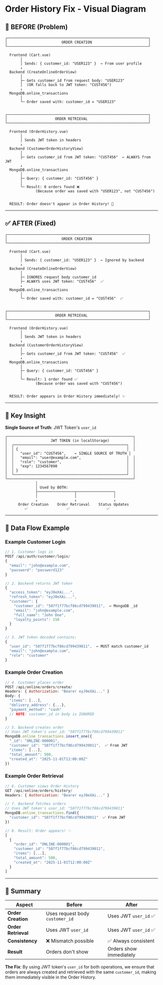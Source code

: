 # Order History Fix - Visual Diagram

## 🔴 BEFORE (Problem)

```
┌─────────────────────────────────────────────────────────────────┐
│                         ORDER CREATION                          │
└─────────────────────────────────────────────────────────────────┘

  Frontend (Cart.vue)
       │
       │ Sends: { customer_id: "USER123" }  ← From user profile
       ↓
  Backend (CreateOnlineOrderView)
       │
       ├─ Gets customer_id from request body: "USER123"
       │  (OR falls back to JWT token: "CUST456")
       ↓
  MongoDB.online_transactions
       │
       └─ Order saved with: customer_id = "USER123"


┌─────────────────────────────────────────────────────────────────┐
│                      ORDER RETRIEVAL                            │
└─────────────────────────────────────────────────────────────────┘

  Frontend (OrderHistory.vue)
       │
       │ Sends JWT token in headers
       ↓
  Backend (CustomerOrderHistoryView)
       │
       ├─ Gets customer_id from JWT token: "CUST456"  ← ALWAYS from JWT
       ↓
  MongoDB.online_transactions
       │
       ├─ Query: { customer_id: "CUST456" }
       │
       └─ Result: 0 orders found ❌
              (Because order was saved with "USER123", not "CUST456")


  RESULT: Order doesn't appear in Order History! 🐛
```

---

## ✅ AFTER (Fixed)

```
┌─────────────────────────────────────────────────────────────────┐
│                         ORDER CREATION                          │
└─────────────────────────────────────────────────────────────────┘

  Frontend (Cart.vue)
       │
       │ Sends: { customer_id: "USER123" }  ← Ignored by backend
       ↓
  Backend (CreateOnlineOrderView)
       │
       ├─ IGNORES request body customer_id
       ├─ ALWAYS uses JWT token: "CUST456"  ✅
       ↓
  MongoDB.online_transactions
       │
       └─ Order saved with: customer_id = "CUST456"  ✅


┌─────────────────────────────────────────────────────────────────┐
│                      ORDER RETRIEVAL                            │
└─────────────────────────────────────────────────────────────────┘

  Frontend (OrderHistory.vue)
       │
       │ Sends JWT token in headers
       ↓
  Backend (CustomerOrderHistoryView)
       │
       ├─ Gets customer_id from JWT token: "CUST456"  ✅
       ↓
  MongoDB.online_transactions
       │
       ├─ Query: { customer_id: "CUST456" }
       │
       └─ Result: 1 order found ✅
              (Because order was saved with "CUST456")


  RESULT: Order appears in Order History immediately! ✨
```

---

## 🔑 Key Insight

**Single Source of Truth**: JWT Token's `user_id`

```
┌──────────────────────────────────────────────────────────┐
│                    JWT TOKEN (in localStorage)           │
│  ┌────────────────────────────────────────────────────┐  │
│  │ {                                                  │  │
│  │   "user_id": "CUST456",    ← SINGLE SOURCE OF TRUTH │
│  │   "email": "user@example.com",                     │  │
│  │   "role": "customer",                              │  │
│  │   "exp": 1234567890                                │  │
│  │ }                                                  │  │
│  └────────────────────────────────────────────────────┘  │
└──────────────────────────────────────────────────────────┘
              │
              │ Used by BOTH:
              ├─────────────────┬─────────────────┐
              │                 │                 │
              ↓                 ↓                 ↓
      Order Creation    Order Retrieval    Status Updates
         ✅                  ✅                 ✅
```

---

## 🧪 Data Flow Example

### Example Customer Login
```javascript
// 1. Customer logs in
POST /api/auth/customer/login/
{
  "email": "john@example.com",
  "password": "password123"
}

// 2. Backend returns JWT token
{
  "access_token": "eyJ0eXAi...",
  "refresh_token": "eyJ0eXAi...",
  "customer": {
    "customer_id": "507f1f77bcf86cd799439011",  ← MongoDB _id
    "email": "john@example.com",
    "full_name": "John Doe",
    "loyalty_points": 150
  }
}

// 3. JWT token decoded contains:
{
  "user_id": "507f1f77bcf86cd799439011",  ← MUST match customer_id
  "email": "john@example.com",
  "role": "customer"
}
```

### Example Order Creation
```javascript
// 4. Customer places order
POST /api/online/orders/create/
Headers: { Authorization: "Bearer eyJ0eXAi..." }
Body: {
  "items": [...],
  "delivery_address": {...},
  "payment_method": "cash"
  // NOTE: customer_id in body is IGNORED
}

// 5. Backend creates order
// Uses JWT token's user_id: "507f1f77bcf86cd799439011"
MongoDB.online_transactions.insert_one({
  "_id": "ONLINE-000001",
  "customer_id": "507f1f77bcf86cd799439011",  ✅ From JWT
  "items": [...],
  "total_amount": 500,
  "created_at": "2025-11-01T12:00:00Z"
})
```

### Example Order Retrieval
```javascript
// 6. Customer views Order History
GET /api/online/orders/history/
Headers: { Authorization: "Bearer eyJ0eXAi..." }

// 7. Backend fetches orders
// Uses JWT token's user_id: "507f1f77bcf86cd799439011"
MongoDB.online_transactions.find({
  "customer_id": "507f1f77bcf86cd799439011"  ✅ From JWT
})

// 8. Result: Order appears! ✨
[
  {
    "order_id": "ONLINE-000001",
    "customer_id": "507f1f77bcf86cd799439011",
    "items": [...],
    "total_amount": 500,
    "created_at": "2025-11-01T12:00:00Z"
  }
]
```

---

## 🎯 Summary

| Aspect | Before | After |
|--------|--------|-------|
| **Order Creation** | Uses request body `customer_id` | Uses JWT `user_id` ✅ |
| **Order Retrieval** | Uses JWT `user_id` | Uses JWT `user_id` ✅ |
| **Consistency** | ❌ Mismatch possible | ✅ Always consistent |
| **Result** | Orders don't show | Orders show immediately |

**The Fix**: By using JWT token's `user_id` for both operations, we ensure that orders are always created and retrieved with the same `customer_id`, making them immediately visible in the Order History.


